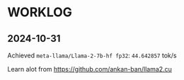 # WORKLOG
## 2024-10-31

Achieved `meta-llama/Llama-2-7b-hf fp32`: `44.642857` tok/s

Learn alot from https://github.com/ankan-ban/llama2.cu